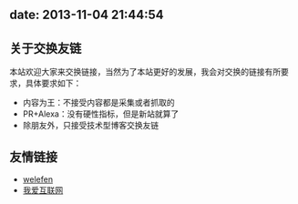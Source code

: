 date: 2013-11-04 21:44:54
---
## 关于交换友链

本站欢迎大家来交换链接，当然为了本站更好的发展，我会对交换的链接有所要求，具体要求如下：

* 内容为王：不接受内容都是采集或者抓取的
* PR+Alexa：没有硬性指标，但是新站就算了
* 除朋友外，只接受技术型博客交换友链

## 友情链接

* [welefen](http://www.welefen.com/)
* [我爱互联网](http://www.woiweb.net/)
